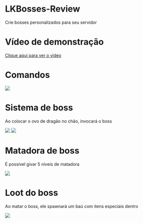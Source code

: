 # LKBosses-Review
Crie bosses personalizados para seu servidor

# Vídeo de demonstração
[Clique aqui para ver o vídeo](https://www.youtube.com/watch?v=9MNpJJfcC30&t=4s)

# Comandos
![](https://i.imgur.com/9P0ruko.png)

# Sistema de boss
Ao colocar o ovo de dragão no chão, invocará o boss

![](https://i.imgur.com/9XMO9nw.png)
![](https://i.imgur.com/AUBiK6m.png)

# Matadora de boss
É possível givar 5 níveis de matadora

![](https://i.imgur.com/kz1bdjH.png)

# Loot do boss
Ao matar o boss, ele spawnará um baú com itens especiais dentro

![](https://i.imgur.com/bzSnb4Y.png)
